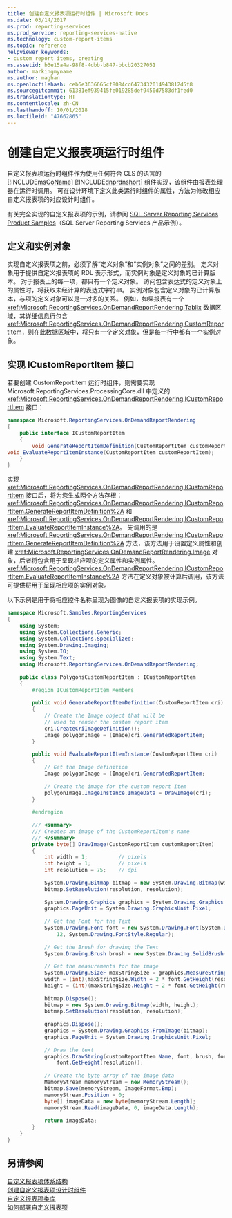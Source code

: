 ```yaml
---
title: 创建自定义报表项运行时组件 | Microsoft Docs
ms.date: 03/14/2017
ms.prod: reporting-services
ms.prod_service: reporting-services-native
ms.technology: custom-report-items
ms.topic: reference
helpviewer_keywords:
- custom report items, creating
ms.assetid: b3e15a4a-98f8-4dbb-b847-bbcb20327051
author: markingmyname
ms.author: maghan
ms.openlocfilehash: ceb6e3636665cf8084cc6473432014943812d5f8
ms.sourcegitcommit: 61381ef939415fe019285def9450d7583df1fed0
ms.translationtype: HT
ms.contentlocale: zh-CN
ms.lasthandoff: 10/01/2018
ms.locfileid: "47662865"
---
```

# <a name="creating-a-custom-report-item-run-time-component"></a>创建自定义报表项运行时组件
  自定义报表项运行时组件作为使用任何符合 CLS 的语言的 [!INCLUDE[msCoName](../../includes/msconame-md.md)] [!INCLUDE[dnprdnshort](../../includes/dnprdnshort-md.md)] 组件实现，该组件由报表处理器在运行时调用。 可在设计环境下定义此类运行时组件的属性，方法为修改相应自定义报表项的对应设计时组件。  
  
 有关完全实现的自定义报表项的示例，请参阅 [SQL Server Reporting Services Product Samples](http://go.microsoft.com/fwlink/?LinkId=177889)（SQL Server Reporting Services 产品示例）。  
  
## <a name="definition-and-instance-objects"></a>定义和实例对象  
 实现自定义报表项之前，必须了解“定义对象”和“实例对象”之间的差别。 定义对象用于提供自定义报表项的 RDL 表示形式，而实例对象是定义对象的已计算版本。 对于报表上的每一项，都只有一个定义对象。 访问包含表达式的定义对象上的属性时，将获取未经计算的表达式字符串。 实例对象包含定义对象的已计算版本，与项的定义对象可以是一对多的关系。 例如，如果报表有一个 <xref:Microsoft.ReportingServices.OnDemandReportRendering.Tablix> 数据区域，其详细信息行包含 <xref:Microsoft.ReportingServices.OnDemandReportRendering.CustomReportItem>，则在此数据区域中，将只有一个定义对象，但是每一行中都有一个实例对象。  
  
## <a name="implementing-the-icustomreportitem-interface"></a>实现 ICustomReportItem 接口  
 若要创建 CustomReportItem 运行时组件，则需要实现 Microsoft.ReportingServices.ProcessingCore.dll 中定义的 <xref:Microsoft.ReportingServices.OnDemandReportRendering.ICustomReportItem> 接口：  
  
```csharp  
namespace Microsoft.ReportingServices.OnDemandReportRendering  
{  
    public interface ICustomReportItem  
    {  
        void GenerateReportItemDefinition(CustomReportItem customReportItem);  
void EvaluateReportItemInstance(CustomReportItem customReportItem);  
    }  
}  
```  
  
 实现 <xref:Microsoft.ReportingServices.OnDemandReportRendering.ICustomReportItem> 接口后，将为您生成两个方法存根：<xref:Microsoft.ReportingServices.OnDemandReportRendering.ICustomReportItem.GenerateReportItemDefinition%2A> 和 <xref:Microsoft.ReportingServices.OnDemandReportRendering.ICustomReportItem.EvaluateReportItemInstance%2A>。 先调用的是 <xref:Microsoft.ReportingServices.OnDemandReportRendering.ICustomReportItem.GenerateReportItemDefinition%2A> 方法，该方法用于设置定义属性和创建 <xref:Microsoft.ReportingServices.OnDemandReportRendering.Image> 对象，后者将包含用于呈现相应项的定义属性和实例属性。 <xref:Microsoft.ReportingServices.OnDemandReportRendering.ICustomReportItem.EvaluateReportItemInstance%2A> 方法在定义对象被计算后调用，该方法可提供将用于呈现相应项的实例对象。  
  
 以下示例是用于将相应控件名称呈现为图像的自定义报表项的实现示例。  
  
```csharp  
namespace Microsoft.Samples.ReportingServices  
{  
    using System;  
    using System.Collections.Generic;  
    using System.Collections.Specialized;  
    using System.Drawing.Imaging;  
    using System.IO;  
    using System.Text;  
    using Microsoft.ReportingServices.OnDemandReportRendering;  
  
    public class PolygonsCustomReportItem : ICustomReportItem  
    {  
        #region ICustomReportItem Members  
  
        public void GenerateReportItemDefinition(CustomReportItem cri)  
        {  
            // Create the Image object that will be   
            // used to render the custom report item  
            cri.CreateCriImageDefinition();  
            Image polygonImage = (Image)cri.GeneratedReportItem;  
        }  
  
        public void EvaluateReportItemInstance(CustomReportItem cri)  
        {  
            // Get the Image definition  
            Image polygonImage = (Image)cri.GeneratedReportItem;  
  
            // Create the image for the custom report item  
            polygonImage.ImageInstance.ImageData = DrawImage(cri);  
        }  
  
        #endregion  
  
        /// <summary>  
        /// Creates an image of the CustomReportItem's name  
        /// </summary>  
        private byte[] DrawImage(CustomReportItem customReportItem)  
        {  
            int width = 1;          // pixels  
            int height = 1;         // pixels  
            int resolution = 75;    // dpi  
  
            System.Drawing.Bitmap bitmap = new System.Drawing.Bitmap(width, height);  
            bitmap.SetResolution(resolution, resolution);  
  
            System.Drawing.Graphics graphics = System.Drawing.Graphics.FromImage(bitmap);  
            graphics.PageUnit = System.Drawing.GraphicsUnit.Pixel;  
  
            // Get the Font for the Text  
            System.Drawing.Font font = new System.Drawing.Font(System.Drawing.FontFamily.GenericMonospace,  
                12, System.Drawing.FontStyle.Regular);  
  
            // Get the Brush for drawing the Text  
            System.Drawing.Brush brush = new System.Drawing.SolidBrush(System.Drawing.Color.LightGreen);  
  
            // Get the measurements for the image  
            System.Drawing.SizeF maxStringSize = graphics.MeasureString(customReportItem.Name, font);  
            width = (int)(maxStringSize.Width + 2 * font.GetHeight(resolution));  
            height = (int)(maxStringSize.Height + 2 * font.GetHeight(resolution));  
  
            bitmap.Dispose();  
            bitmap = new System.Drawing.Bitmap(width, height);  
            bitmap.SetResolution(resolution, resolution);  
  
            graphics.Dispose();  
            graphics = System.Drawing.Graphics.FromImage(bitmap);  
            graphics.PageUnit = System.Drawing.GraphicsUnit.Pixel;  
  
            // Draw the text  
            graphics.DrawString(customReportItem.Name, font, brush, font.GetHeight(resolution),   
                font.GetHeight(resolution));  
  
            // Create the byte array of the image data  
            MemoryStream memoryStream = new MemoryStream();  
            bitmap.Save(memoryStream, ImageFormat.Bmp);  
            memoryStream.Position = 0;  
            byte[] imageData = new byte[memoryStream.Length];  
            memoryStream.Read(imageData, 0, imageData.Length);  
  
            return imageData;  
        }  
    }  
}  
```  
  
## <a name="see-also"></a>另请参阅  
 [自定义报表项体系结构](../../reporting-services/custom-report-items/custom-report-item-architecture.md)   
 [创建自定义报表项设计时组件](../../reporting-services/custom-report-items/creating-a-custom-report-item-design-time-component.md)   
 [自定义报表项类库](../../reporting-services/custom-report-items/custom-report-item-class-libraries.md)   
 [如何部署自定义报表项](../../reporting-services/custom-report-items/how-to-deploy-a-custom-report-item.md)  
  
  
